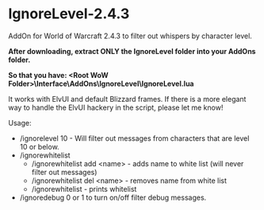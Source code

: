 # IgnoreLevel-2.4.3
AddOn for World of Warcraft 2.4.3 to filter out whispers by character level.

**After downloading, extract ONLY the IgnoreLevel folder into your AddOns folder.**

**So that you have: \<Root WoW Folder\>\\Interface\\AddOns\\IgnoreLevel\\IgnoreLevel.lua**

It works with ElvUI and default Blizzard frames. If there is a more elegant way to handle the ElvUI hackery in the script, please let me know!

Usage:
* /ignorelevel 10 - Will filter out messages from characters that are level 10 or below.
* /ignorewhitelist
  * /ignorewhitelist add \<name\> - adds name to white list (will never filter out messages)
  * /ignorewhitelist del \<name\> - removes name from white list
  * /ignorewhitelist - prints whitelist
* /ignoredebug 0 or 1 to turn on/off filter debug messages.


